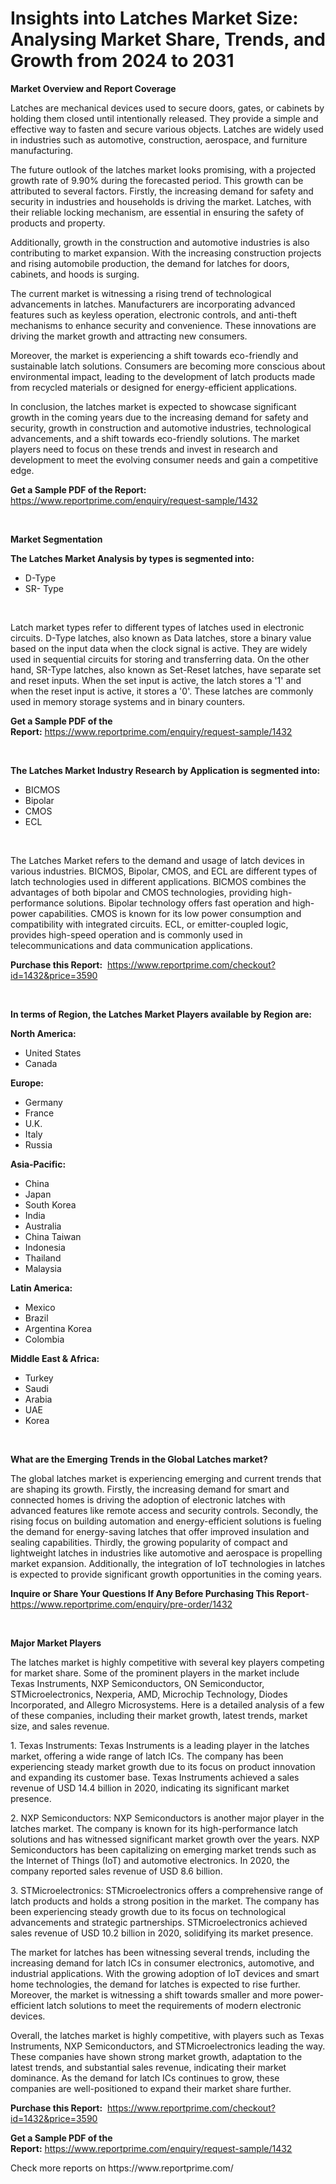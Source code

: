 <p><h1>Insights into Latches Market Size: Analysing Market Share, Trends, and Growth from 2024 to 2031</h1></p><p><strong>Market Overview and Report Coverage</strong></p>
<p><p>Latches are mechanical devices used to secure doors, gates, or cabinets by holding them closed until intentionally released. They provide a simple and effective way to fasten and secure various objects. Latches are widely used in industries such as automotive, construction, aerospace, and furniture manufacturing.</p><p>The future outlook of the latches market looks promising, with a projected growth rate of 9.90% during the forecasted period. This growth can be attributed to several factors. Firstly, the increasing demand for safety and security in industries and households is driving the market. Latches, with their reliable locking mechanism, are essential in ensuring the safety of products and property.</p><p>Additionally, growth in the construction and automotive industries is also contributing to market expansion. With the increasing construction projects and rising automobile production, the demand for latches for doors, cabinets, and hoods is surging.</p><p>The current market is witnessing a rising trend of technological advancements in latches. Manufacturers are incorporating advanced features such as keyless operation, electronic controls, and anti-theft mechanisms to enhance security and convenience. These innovations are driving the market growth and attracting new consumers.</p><p>Moreover, the market is experiencing a shift towards eco-friendly and sustainable latch solutions. Consumers are becoming more conscious about environmental impact, leading to the development of latch products made from recycled materials or designed for energy-efficient applications.</p><p>In conclusion, the latches market is expected to showcase significant growth in the coming years due to the increasing demand for safety and security, growth in construction and automotive industries, technological advancements, and a shift towards eco-friendly solutions. The market players need to focus on these trends and invest in research and development to meet the evolving consumer needs and gain a competitive edge.</p></p>
<p><strong>Get a Sample PDF of the Report:</strong> <a href="https://www.reportprime.com/enquiry/request-sample/1432">https://www.reportprime.com/enquiry/request-sample/1432</a></p>
<p>&nbsp;</p>
<p><strong>Market Segmentation</strong></p>
<p><strong>The Latches Market Analysis by types is segmented into:</strong></p>
<p><ul><li>D-Type</li><li>SR- Type</li></ul></p>
<p>&nbsp;</p>
<p><p>Latch market types refer to different types of latches used in electronic circuits. D-Type latches, also known as Data latches, store a binary value based on the input data when the clock signal is active. They are widely used in sequential circuits for storing and transferring data. On the other hand, SR-Type latches, also known as Set-Reset latches, have separate set and reset inputs. When the set input is active, the latch stores a '1' and when the reset input is active, it stores a '0'. These latches are commonly used in memory storage systems and in binary counters.</p></p>
<p><strong>Get a Sample PDF of the Report:</strong>&nbsp;<a href="https://www.reportprime.com/enquiry/request-sample/1432">https://www.reportprime.com/enquiry/request-sample/1432</a></p>
<p>&nbsp;</p>
<p><strong>The Latches Market Industry Research by Application is segmented into:</strong></p>
<p><ul><li>BICMOS</li><li>Bipolar</li><li>CMOS</li><li>ECL</li></ul></p>
<p>&nbsp;</p>
<p><p>The Latches Market refers to the demand and usage of latch devices in various industries. BICMOS, Bipolar, CMOS, and ECL are different types of latch technologies used in different applications. BICMOS combines the advantages of both bipolar and CMOS technologies, providing high-performance solutions. Bipolar technology offers fast operation and high-power capabilities. CMOS is known for its low power consumption and compatibility with integrated circuits. ECL, or emitter-coupled logic, provides high-speed operation and is commonly used in telecommunications and data communication applications.</p></p>
<p><strong>Purchase this Report:</strong>&nbsp; <a href="https://www.reportprime.com/checkout?id=1432&price=3590">https://www.reportprime.com/checkout?id=1432&price=3590</a></p>
<p>&nbsp;</p>
<p><strong>In terms of Region, the Latches Market Players available by Region are:</strong></p>
<p>
    <p> <strong> North America: </strong>
        <ul>
            <li>United States</li>
            <li>Canada</li>
        </ul>
        </p> 
    <p> <strong> Europe: </strong>
        <ul>
            <li>Germany</li>
            <li>France</li>
            <li>U.K.</li>
            <li>Italy</li>
            <li>Russia</li>
        </ul>
        </p> 
    <p> <strong> Asia-Pacific: </strong>
        <ul>
            <li>China</li>
            <li>Japan</li>
            <li>South Korea</li>
            <li>India</li>
            <li>Australia</li>
            <li>China Taiwan</li>
            <li>Indonesia</li>
            <li>Thailand</li>
            <li>Malaysia</li>
        </ul>
        </p> 
    <p> <strong> Latin America: </strong>
        <ul>
            <li>Mexico</li>
            <li>Brazil</li>
            <li>Argentina Korea</li>
            <li>Colombia</li>
        </ul>
        </p> 
    <p> <strong> Middle East & Africa: </strong>
        <ul>
            <li>Turkey</li>
            <li>Saudi</li>
            <li>Arabia</li>
            <li>UAE</li>
            <li>Korea</li>
        </ul>
    </p>
    </p>
<p>&nbsp;</p>
<p><strong>What are the Emerging Trends in the Global Latches market?</strong></p>
<p><p>The global latches market is experiencing emerging and current trends that are shaping its growth. Firstly, the increasing demand for smart and connected homes is driving the adoption of electronic latches with advanced features like remote access and security controls. Secondly, the rising focus on building automation and energy-efficient solutions is fueling the demand for energy-saving latches that offer improved insulation and sealing capabilities. Thirdly, the growing popularity of compact and lightweight latches in industries like automotive and aerospace is propelling market expansion. Additionally, the integration of IoT technologies in latches is expected to provide significant growth opportunities in the coming years.</p></p>
<p><strong>Inquire or Share Your Questions If Any Before Purchasing This Report</strong>- <a href="https://www.reportprime.com/enquiry/pre-order/1432">https://www.reportprime.com/enquiry/pre-order/1432</a></p>
<p>&nbsp;</p>
<p><strong>Major Market Players</strong></p>
<p><p>The latches market is highly competitive with several key players competing for market share. Some of the prominent players in the market include Texas Instruments, NXP Semiconductors, ON Semiconductor, STMicroelectronics, Nexperia, AMD, Microchip Technology, Diodes Incorporated, and Allegro Microsystems. Here is a detailed analysis of a few of these companies, including their market growth, latest trends, market size, and sales revenue.</p><p>1. Texas Instruments: Texas Instruments is a leading player in the latches market, offering a wide range of latch ICs. The company has been experiencing steady market growth due to its focus on product innovation and expanding its customer base. Texas Instruments achieved a sales revenue of USD 14.4 billion in 2020, indicating its significant market presence.</p><p>2. NXP Semiconductors: NXP Semiconductors is another major player in the latches market. The company is known for its high-performance latch solutions and has witnessed significant market growth over the years. NXP Semiconductors has been capitalizing on emerging market trends such as the Internet of Things (IoT) and automotive electronics. In 2020, the company reported sales revenue of USD 8.6 billion.</p><p>3. STMicroelectronics: STMicroelectronics offers a comprehensive range of latch products and holds a strong position in the market. The company has been experiencing steady growth due to its focus on technological advancements and strategic partnerships. STMicroelectronics achieved sales revenue of USD 10.2 billion in 2020, solidifying its market presence.</p><p>The market for latches has been witnessing several trends, including the increasing demand for latch ICs in consumer electronics, automotive, and industrial applications. With the growing adoption of IoT devices and smart home technologies, the demand for latches is expected to rise further. Moreover, the market is witnessing a shift towards smaller and more power-efficient latch solutions to meet the requirements of modern electronic devices.</p><p>Overall, the latches market is highly competitive, with players such as Texas Instruments, NXP Semiconductors, and STMicroelectronics leading the way. These companies have shown strong market growth, adaptation to the latest trends, and substantial sales revenue, indicating their market dominance. As the demand for latch ICs continues to grow, these companies are well-positioned to expand their market share further.</p></p>
<p><strong>Purchase this Report:</strong>&nbsp;&nbsp;<a href="https://www.reportprime.com/checkout?id=1432&price=3590">https://www.reportprime.com/checkout?id=1432&price=3590</a></p>
<p></p>
<p><strong>Get a Sample PDF of the Report:</strong>&nbsp;<a href="https://www.reportprime.com/enquiry/request-sample/1432">https://www.reportprime.com/enquiry/request-sample/1432</a></p>
<p>Check more reports on https://www.reportprime.com/</p>